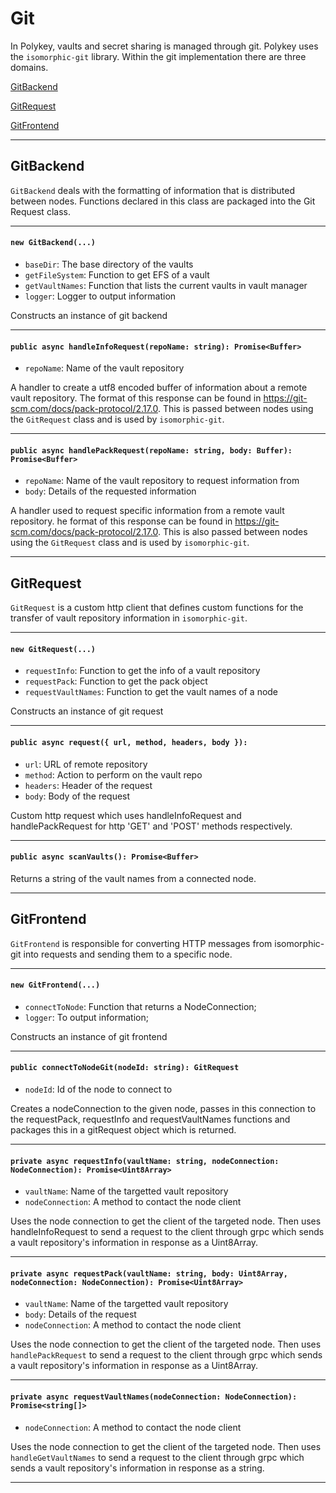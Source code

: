 # Git

In Polykey, vaults and secret sharing is managed through git. Polykey uses the `isomorphic-git` library. Within the git implementation there are three domains.

[GitBackend](https://github.com/MatrixAI/Polykey/wiki/git-api#GitBackend)

[GitRequest](https://github.com/MatrixAI/Polykey/wiki/git-api#GitRequest)

[GitFrontend](https://github.com/MatrixAI/Polykey/wiki/git-api#GitFrontend)

---

## GitBackend

`GitBackend` deals with the formatting of information that is distributed between nodes. Functions declared in this class are packaged into the Git Request class.

---

#### `new GitBackend(...)`

- `baseDir`: The base directory of the vaults
- `getFileSystem`: Function to get EFS of a vault
- `getVaultNames`: Function that lists the current vaults in vault manager
- `logger`: Logger to output information

Constructs an instance of git backend

---

#### `public async handleInfoRequest(repoName: string): Promise<Buffer>`

- `repoName`: Name of the vault repository

A handler to create a utf8 encoded buffer of information about a remote vault repository. The format of this response can be found in https://git-scm.com/docs/pack-protocol/2.17.0. This is passed between nodes using the `GitRequest` class and is used by `isomorphic-git`.

---

#### `public async handlePackRequest(repoName: string, body: Buffer): Promise<Buffer>`

- `repoName`: Name of the vault repository to request information from
- `body`: Details of the requested information

A handler used to request specific information from a remote vault repository. he format of this response can be found in https://git-scm.com/docs/pack-protocol/2.17.0. This is also passed between nodes using the `GitRequest` class and is used by `isomorphic-git`.

---

## GitRequest

`GitRequest` is a custom http client that defines custom functions for the transfer of vault repository information in `isomorphic-git`.

---

#### `new GitRequest(...)`

- `requestInfo`: Function to get the info of a vault repository
- `requestPack`: Function to get the pack object
- `requestVaultNames`: Function to get the vault names of a node

Constructs an instance of git request

---

#### `public async request({ url, method, headers, body }): `

- `url`: URL of remote repository
- `method`: Action to perform on the vault repo
- `headers`: Header of the request
- `body`: Body of the request

Custom http request which uses handleInfoRequest and handlePackRequest for http 'GET' and 'POST' methods respectively.

---

#### `public async scanVaults(): Promise<Buffer>`

Returns a string of the vault names from a connected node.

---

## GitFrontend

`GitFrontend` is responsible for converting HTTP messages from isomorphic-git into requests and sending them to a specific node.

---

#### `new GitFrontend(...)`

- `connectToNode`: Function that returns a NodeConnection;
- `logger`: To output information;

Constructs an instance of git frontend

---

#### `public connectToNodeGit(nodeId: string): GitRequest`

- `nodeId`: Id of the node to connect to

Creates a nodeConnection to the given node, passes in this connection to the requestPack, requestInfo and requestVaultNames functions and packages this in a gitRequest object which is returned.

---

#### `private async requestInfo(vaultName: string, nodeConnection: NodeConnection): Promise<Uint8Array>`

- `vaultName`: Name of the targetted vault repository
- `nodeConnection`: A method to contact the node client

Uses the node connection to get the client of the targeted node. Then uses handleInfoRequest to send a request to the client through grpc which sends a vault repository's information in response as a Uint8Array.

---

#### `private async requestPack(vaultName: string, body: Uint8Array, nodeConnection: NodeConnection): Promise<Uint8Array>`

- `vaultName`: Name of the targetted vault repository
- `body`: Details of the request
- `nodeConnection`: A method to contact the node client

Uses the node connection to get the client of the targeted node. Then uses `handlePackRequest` to send a request to the client through grpc which sends a vault repository's information in response as a Uint8Array.

---

#### `private async requestVaultNames(nodeConnection: NodeConnection): Promise<string[]>`

- `nodeConnection`: A method to contact the node client

Uses the node connection to get the client of the targeted node. Then uses `handleGetVaultNames` to send a request to the client through grpc which sends a vault repository's information in response as a string.

---
